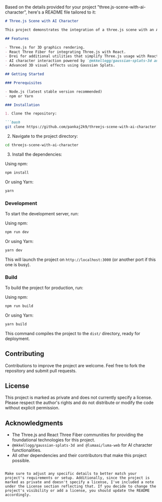 Based on the details provided for your project "three.js-scene-with-ai-character", here's a README file tailored to it:

```markdown
# Three.js Scene with AI Character

This project demonstrates the integration of a three.js scene with an AI character, leveraging the power of React Three Fiber for rendering and Drei for enhanced Three.js functionalities. The scene showcases advanced 3D graphics techniques and AI-driven character interaction within a web environment.

## Features

- Three.js for 3D graphics rendering.
- React Three Fiber for integrating Three.js with React.
- Drei for additional utilities that simplify Three.js usage with React.
- AI character interaction powered by `@mkkellogg/gaussian-splats-3d and @lumaai/luma-web`.
- Advanced 3D visual effects using Gaussian Splats.

## Getting Started

### Prerequisites

- Node.js (latest stable version recommended)
- npm or Yarn

### Installation

1. Clone the repository:

```bash
git clone https://github.com/pankaj2k9/threejs-scene-with-ai-character.git
```

2. Navigate to the project directory:

```bash
cd threejs-scene-with-ai-character
```

3. Install the dependencies:

Using npm:

```bash
npm install
```

Or using Yarn:

```bash
yarn
```

### Development

To start the development server, run:

Using npm:

```bash
npm run dev
```

Or using Yarn:

```bash
yarn dev
```

This will launch the project on `http://localhost:3000` (or another port if this one is busy).

### Build

To build the project for production, run:

Using npm:

```bash
npm run build
```

Or using Yarn:

```bash
yarn build
```

This command compiles the project to the `dist/` directory, ready for deployment.

## Contributing

Contributions to improve the project are welcome. Feel free to fork the repository and submit pull requests.

## License

This project is marked as private and does not currently specify a license. Please respect the author's rights and do not distribute or modify the code without explicit permission.

## Acknowledgments

- The Three.js and React Three Fiber communities for providing the foundational technologies for this project.
- `@mkkellogg/gaussian-splats-3d and @lumaai/luma-web` for AI character functionalities.
- All other dependencies and their contributors that make this project possible.

```

Make sure to adjust any specific details to better match your project's requirements or setup. Additionally, since the project is marked as private and doesn't specify a license, I've included a note under the License section reflecting that. If you decide to change the project's visibility or add a license, you should update the README accordingly.